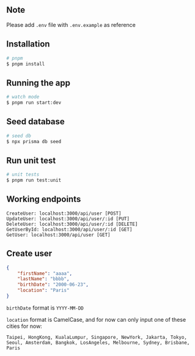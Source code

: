 ## Note

Please add `.env` file with `.env.example` as reference

## Installation

```bash
# pnpm
$ pnpm install
```

## Running the app

```bash
# watch mode
$ pnpm run start:dev
```

## Seed database

```bash
# seed db
$ npx prisma db seed
```

## Run unit test

```bash
# unit tests
$ pnpm run test:unit
```

## Working endpoints
```
CreateUser: localhost:3000/api/user [POST]
UpdateUser: localhost:3000/api/user/:id [PUT]
DeleteUser: localhost:3000/api/user/:id [DELETE]
GetUserById: localhost:3000/api/user/:id [GET]
GetUser: localhost:3000/api/user [GET]
```

## Create user
```json
{
	"firstName": "aaaa",
	"lastName": "bbbb",
	"birthDate": "2000-06-23",
	"location": "Paris"
}

```

`birthDate` format is `YYYY-MM-DD`


`location` format is CamelCase, and for now can only input one of these cities for now:
```
Taipei, HongKong, KualaLumpur, Singapore, NewYork, Jakarta, Tokyo, Seoul, Amsterdam, Bangkok, LosAngeles, Melbourne, Sydney, Brisbane, Paris
```

